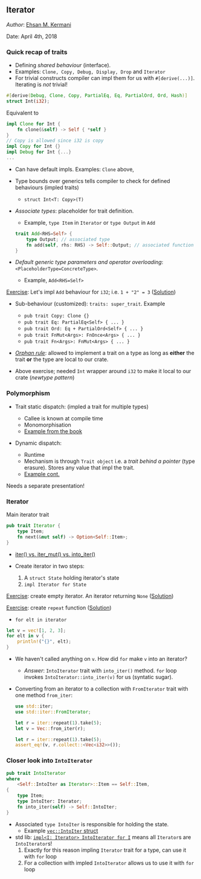 Iterator
---
*Author*: [Ehsan M. Kermani](https://ehsanmkermani.com/)

Date: April 4th, 2018

### Quick recap of traits

* Defining *shared behaviour* (interface).
 * Examples: `Clone, Copy, Debug, Display, Drop` and `Iterator`
* For trivial constructs compiler can impl them for us with `#[derive(...)]`. Iterating is *not* trivial!

```rust
#[derive(Debug, Clone, Copy, PartialEq, Eq, PartialOrd, Ord, Hash)]
struct Int(i32);
```
Equivalent to
```Rust
impl Clone for Int {
    fn clone(&self) -> Self { *self }
}
// Copy is allowed since i32 is copy
impl Copy for Int {}
impl Debug for Int {...}
...
```

* Can have default impls. Examples: `Clone` above,

* Type bounds over generics tells compiler to check for defined behaviours (impled traits)
    - `struct Int<T: Copy>(T)`
* *Associate types*: placeholder for trait definition.
    - Example, `type Item` in `Iterator` or `type Output` in `Add`
    ```Rust
    trait Add<RHS=Self> {
        type Output; // associated type
        fn add(self, rhs: RHS) -> Self::Output; // associated function
    }
    ```

* *Default generic type parameters and operator overloading*: `<PlaceholderType=ConcreteType>`.
    - Example, `Add<RHS=Self>`

[Exercise](https://play.rust-lang.org/?gist=2fe72ad5dcce27ae13a4c61aa14c7097&version=stable):
Let's impl `Add` behaviour for `i32`; i.e. `1 + "2" = 3`
([Solution](https://play.rust-lang.org/?gist=5b97709bf20cd63876ddbe8f3414ce99&version=stable))

* Sub-behaviour (customized): `traits: super_trait`. Example
    - `pub trait Copy: Clone {}`
    - `pub trait Eq: PartialEq<Self> { ... }`
    - `pub trait Ord: Eq + PartialOrd<Self> { ... }`
    - `pub trait FnMut<Args>: FnOnce<Args> { ... }`
    - `pub trait Fn<Args>: FnMut<Args> { ... }`

* [*Orphan rule*](http://smallcultfollowing.com/babysteps/blog/2015/01/14/little-orphan-impls/#the-covered-rule): allowed to implement a trait on a type as long as **either** the trait **or** the type are local to our crate.
 - Above exercise; needed `Int` wrapper around `i32` to make it local to our crate (*newtype pattern*)

### Polymorphism

* Trait static dispatch: (impled a trait for multiple types)
    - Callee is known at compile time
    - Monomorphisation
    - [Example from the book](https://play.rust-lang.org/?gist=fa9a2dbd70cb6c0a0be98a0bb6377c59&version=stable)

* Dynamic dispatch:
    - Runtime
    - Mechanism is through `Trait object` i.e. a *trait behind a pointer* (type erasure). Stores any value that impl the trait.
    - [Example cont.](https://play.rust-lang.org/?gist=2b0ad49fe55654dda3ef7e54ec6ce658&version=stable)

Needs a separate presentation!

### Iterator

Main iterator trait

```Rust
pub trait Iterator {
    type Item;
    fn next(&mut self) -> Option<Self::Item>;
}

```

* [iter() vs. iter_mut() vs. into_iter()](https://play.rust-lang.org/?gist=9c96353d5047d499cb6c1bbcef725efe&version=stable)

* Create iterator in two steps:
    1. A `struct State` holding iterator's state
    2. `impl Iterator for State`

[Exercise](https://play.rust-lang.org/?gist=d7ea3e8f3c03e6c19f6fc37ea8eb99f1&version=stable): create empty iterator. An iterator returning `None` ([Solution](https://play.rust-lang.org/?gist=adf9b7360ee3ee008ee6840401172598&version=stable))

[Exercise](https://play.rust-lang.org/?gist=6888e2c75ef6a4ec08e61c6ab3d752a4&version=stable): create `repeat` function ([Solution](https://play.rust-lang.org/?gist=a1679f3bb0a1bb3fb7440a0369676d6d&version=stable))

* `for elt in iterator`
```Rust
let v = vec![1, 2, 3];
for elt in v {
    println!("{}", elt);
}
```
* We haven't called anything on `v`. How did `for` make `v` into an iterator?
    - *Answer*: `IntoIterator` trait with `into_iter()` method. `for` loop invokes `IntoIterator::into_iter(v)` for us (syntatic sugar).

* Converting from an iterator to a collection with `FromIterator` trait with one method `from_iter`:

    ```Rust
    use std::iter;
    use std::iter::FromIterator;

    let r = iter::repeat(1).take(5);
    let v = Vec::from_iter(r);

    let r = iter::repeat(1).take(5);
    assert_eq!(v, r.collect::<Vec<i32>>());
    ```

### Closer look into `IntoIterator`
```Rust
pub trait IntoIterator
where
    <Self::IntoIter as Iterator>::Item == Self::Item,
{
    type Item;
    type IntoIter: Iterator;
    fn into_iter(self) -> Self::IntoIter;
}
```

* Associated `type IntoIter` is responsible for holding the state.
    - Example [`vec::IntoIter` struct](https://doc.rust-lang.org/std/vec/struct.IntoIter.html)
* std lib: [`impl<I: Iterator> IntoIterator for I`](https://doc.rust-lang.org/src/core/iter/traits.rs.html#252) means all `Iterator`s are `IntoIterator`s!
    1. Exactly for this reason impling `Iterator` trait for a type, can use it with `for` loop
    2. For a collection with impled `IntoIterator` allows us to use it with `for` loop
